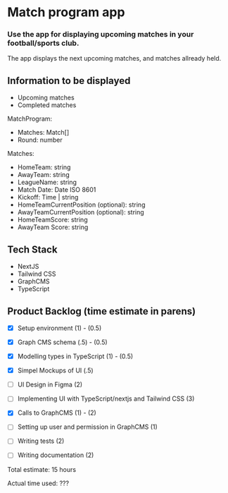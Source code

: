# Match program app 

### Use the app for displaying upcoming matches in your football/sports club. 
The app displays the next upcoming matches, and matches allready held.


## Information to be displayed

- Upcoming matches
- Completed matches

MatchProgram: 
- Matches: Match[]
- Round: number

Matches:
- HomeTeam: string
- AwayTeam: string
- LeagueName: string
- Match Date: Date ISO 8601 
- Kickoff: Time | string 
- HomeTeamCurrentPosition (optional): string
- AwayTeamCurrentPosition (optional): string
- HomeTeamScore: string
- AwayTeam Score: string


## Tech Stack
- NextJS
- Tailwind CSS
- GraphCMS
- TypeScript



## Product Backlog (time estimate in parens)

- [x] Setup environment (1) - (0.5)
- [X] Graph CMS schema (.5) - (0.5)
- [x] Modelling types in TypeScript (1) - (0.5)
- [X] Simpel Mockups of UI (.5)
- [ ] UI Design in Figma (2)
- [ ] Implementing UI with TypeScript/nextjs and Tailwind CSS (3)
- [x] Calls to GraphCMS (1) - (2)
- [ ] Setting up user and permission in GraphCMS (1)
- [ ] Writing tests (2)
- [ ] Writing documentation (2)


Total estimate: 15 hours

Actual time used: ???